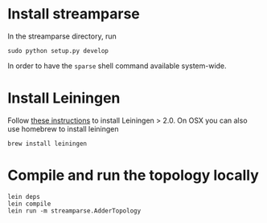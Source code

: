 # Install streamparse

In the streamparse directory, run

    sudo python setup.py develop

In order to have the `sparse` shell command available system-wide.


# Install Leiningen

Follow [these instructions](http://leiningen.org/) to install Leiningen > 2.0.
On OSX you can also use homebrew to install leiningen

    brew install leiningen


# Compile and run the topology locally

    lein deps
    lein compile
    lein run -m streamparse.AdderTopology
